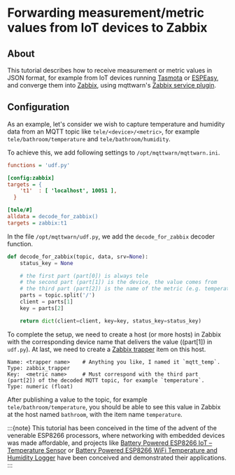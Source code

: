 # Forwarding measurement/metric values from IoT devices to Zabbix


## About
 
This tutorial describes how to receive measurement or metric values in JSON format,
for example from IoT devices running [Tasmota] or [ESPEasy], and converge them into
[Zabbix], using mqttwarn's [Zabbix service plugin].


## Configuration

As an example, let's consider we wish to capture temperature and humidity data from an
MQTT topic like `tele/<device>/<metric>`, for example `tele/bathroom/temperature` and
`tele/bathroom/humidity`.

To achieve this, we add following settings to `/opt/mqttwarn/mqttwarn.ini`.
```ini
functions = 'udf.py'

[config:zabbix]
targets = {
    't1'  : [ 'localhost', 10051 ],
  }

[tele/#]
alldata = decode_for_zabbix()
targets = zabbix:t1
```

In the file `/opt/mqttwarn/udf.py`, we add the `decode_for_zabbix` decoder function.
```python
def decode_for_zabbix(topic, data, srv=None):
    status_key = None

    # the first part (part[0]) is always tele
    # the second part (part[1]) is the device, the value comes from
    # the third part (part[2]) is the name of the metric (e.g. temperature/humidity/voltage...)
    parts = topic.split('/')
    client = parts[1]
    key = parts[2]

    return dict(client=client, key=key, status_key=status_key)
```

To complete the setup, we need to create a host (or more hosts) in Zabbix with the corresponding device
name that delivers the value ((part[1]) in `udf.py`). At last, we need to create a [Zabbix trapper] item
on this host.
```
Name: <trapper name>    # Anything you like, I named it `mqtt_temp`. 
Type: zabbix_trapper
Key:  <metric name>     # Must correspond with the third part (part[2]) of the decoded MQTT topic, for example `temperature`.
Type: numeric (float)
```

After publishing a value to the topic, for example `tele/bathroom/temperature`, you should be able to
see this value in Zabbix at the host named `bathroom`, with the item name `temperature`.

:::{note}
This tutorial has been conceived in the time of the advent of the venerable ESP8266 processors,
where networking with embedded devices was made affordable, and projects like
[Battery Powered ESP8266 IoT – Temperature Sensor] or [Battery Powered ESP8266 WiFi Temperature
and Humidity Logger] have been conceived and demonstrated their applications.
:::


[Battery Powered ESP8266 IoT – Temperature Sensor]: https://homecircuits.eu/blog/battery-powered-esp8266-iot-logger/
[Battery Powered ESP8266 WiFi Temperature and Humidity Logger]: https://github.com/tzapu/DeepSleepDHT22
[ESP8266]: https://en.wikipedia.org/wiki/ESP8266
[ESPEasy]: https://github.com/letscontrolit/ESPEasy
[Tasmota]: https://github.com/arendst/Tasmota
[Zabbix]: https://www.zabbix.com/
[Zabbix service plugin]: https://mqttwarn.readthedocs.io/en/latest/notifier-catalog.html#zabbix
[Zabbix trapper]: https://www.zabbix.com/documentation/current/en/manual/config/items/itemtypes/trapper
